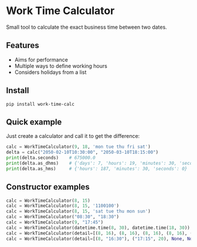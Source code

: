 # Work Time Calculator
Small tool to calculate the exact business time between two dates.

## Features
- Aims for performance
- Multiple ways to define working hours
- Considers holidays from a list

## Install
```pip install work-time-calc```

## Quick example
Just create a calculator and call it to get the difference:
```python
calc = WorkTimeCalculator(9, 18, 'mon tue thu fri sat')
delta = calc("2050-02-10T10:30:00", "2050-03-10T18:15:00")
print(delta.seconds)    # 675000.0
print(delta.as_dhms)    # {'days': 7, 'hours': 19, 'minutes': 30, 'seconds': 0}
print(delta.as_hms)     # {'hours': 187, 'minutes': 30, 'seconds': 0}
```

## Constructor examples
```python
calc = WorkTimeCalculator(8, 15)
calc = WorkTimeCalculator(8, 15, '1100100')
calc = WorkTimeCalculator(8, 15, 'sat tue thu mon sun')
calc = WorkTimeCalculator("08:30", "18:30")
calc = WorkTimeCalculator(9, "17:45")
calc = WorkTimeCalculator(datetime.time(8, 30), datetime.time(18, 30))
calc = WorkTimeCalculator(detail=[(8, 16), (8, 16), (8, 16), (8, 16), (8, 10), None, None])
calc = WorkTimeCalculator(detail=[(8, "16:30"), ("17:15", 20), None, None, None, None, None])
```
